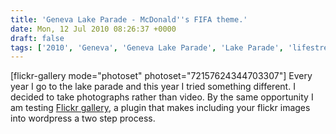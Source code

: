 ```yaml
---
title: 'Geneva Lake Parade - McDonald''s FIFA theme.'
date: Mon, 12 Jul 2010 08:26:37 +0000
draft: false
tags: ['2010', 'Geneva', 'Geneva Lake Parade', 'Lake Parade', 'lifestream', 'observation']
---
```


\[flickr-gallery mode="photoset" photoset="72157624344703307"\] Every year I go to the lake parade and this year I tried something different. I decided to take photographs rather than video. By the same opportunity I am testing [Flickr gallery](http://co.deme.me/projects/flickr-gallery/), a plugin that makes including your flickr images into wordpress a two step process.